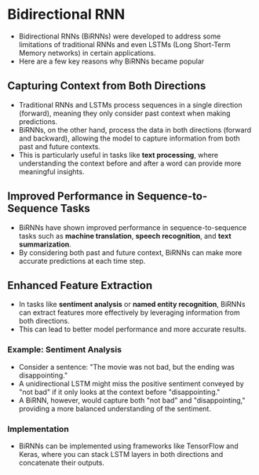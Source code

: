# Bidirectional RNN
- Bidirectional RNNs (BiRNNs) were developed to address some limitations of traditional RNNs and even LSTMs (Long Short-Term Memory networks) in certain applications. 
- Here are a few key reasons why BiRNNs became popular

## **Capturing Context from Both Directions**
- Traditional RNNs and LSTMs process sequences in a single direction (forward), meaning they only consider past context when making predictions. 
- BiRNNs, on the other hand, process the data in both directions (forward and backward), allowing the model to capture information from both past and future contexts. 
- This is particularly useful in tasks like **text processing**, where understanding the context before and after a word can provide more meaningful insights.

## **Improved Performance in Sequence-to-Sequence Tasks**
- BiRNNs have shown improved performance in sequence-to-sequence tasks such as **machine translation**, **speech recognition**, and **text summarization**. 
- By considering both past and future context, BiRNNs can make more accurate predictions at each time step.

## **Enhanced Feature Extraction**
- In tasks like **sentiment analysis** or **named entity recognition**, BiRNNs can extract features more effectively by leveraging information from both directions. 
- This can lead to better model performance and more accurate results.

### **Example: Sentiment Analysis**
- Consider a sentence: "The movie was not bad, but the ending was disappointing."
- A unidirectional LSTM might miss the positive sentiment conveyed by "not bad" if it only looks at the context before "disappointing."
- A BiRNN, however, would capture both "not bad" and "disappointing," providing a more balanced understanding of the sentiment.

### **Implementation**
- BiRNNs can be implemented using frameworks like TensorFlow and Keras, where you can stack LSTM layers in both directions and concatenate their outputs.
